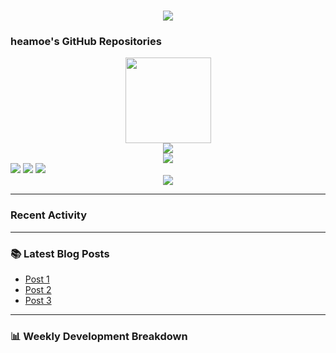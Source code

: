 <h1 align="center">
    <a href="https://sunguoqi.com/">
        <img src="https://readme-typing-svg.herokuapp.com/?lines=console.log(%22welcome%2Cto%22);CYPHERPUNK&center=true&size=27">
    </a>
</h1>

### heamoe's GitHub Repositories

<div align="center">
    <img height="137px" src="https://github-readme-stats.vercel.app/api?username=heamoe&hide_title=true&hide_border=true&show_icons=true&line_height=21&text_color=000&icon_color=000&bg_color=0,ea6161,ffc64d,fffc4d,52fa5a&theme=graywhite" />
</div>

<div align="center">
    <img src="https://github-readme-stats.vercel.app/api/top-langs/?username=heamoe&hide_title=true&hide_border=true&layout=compact&langs_count=6&text_color=000&icon_color=fff&bg_color=0,52fa5a,4dfcff,c64dff&theme=graywhite" />
</div>

<div align="center">
    <img src="https://github-profile-trophy.vercel.app/?username=heamoe" />
</div>

<span align="center">
    <img src="https://img.shields.io/badge/-HTML5-E34F26?style=flat-square&logo=html5&logoColor=white" />
    <img src="https://img.shields.io/badge/-CSS3-1572B6?style=flat-square&logo=css3" />
    <img src="https://img.shields.io/badge/-JavaScript-F7DF1E?style=flat-square&logo=javascript&logoColor=black" />
</span>

<div align="center">
    <img src="https://github-readme-streak-stats.herokuapp.com/?user=heamoe" />
</div>

---

### Recent Activity

<!--START_SECTION:activity-->
<!--END_SECTION:activity-->

---

### 📚 Latest Blog Posts

<!-- BLOG-POST-LIST:START -->
- [Post 1](#)
- [Post 2](#)
- [Post 3](#)
<!-- BLOG-POST-LIST:END -->

---

### 📊 Weekly Development Breakdown

<!--START_SECTION:waka-->
<!--END_SECTION:waka-->
